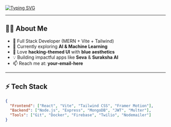 <!-- Typing Animation -->
[![Typing SVG](https://readme-typing-svg.demolab.com?font=Fira+Code&pause=1000&color=00FFFF&center=true&vCenter=true&width=800&lines=Hi%2C+I'm+Om+Dhanuka+%F0%9F%91%8B;Full+Stack+Web+Developer+%F0%9F%92%BB;AI+%26+ML+Explorer+%F0%9F%A4%96;Loves+Hacking-themed+Designs+%F0%9F%94%A5;Blue+is+my+color+%F0%9F%92%99)](https://git.io/typing-svg)

---

## 👨‍💻 About Me
- 🚀 Full Stack Developer (MERN + Vite + Tailwind)  
- 🔭 Currently exploring **AI & Machine Learning**  
- 🎨 Love **hacking-themed UI** with **blue aesthetics**  
- 💡 Building impactful apps like **Seva** & **Suraksha AI**  
- 📫 Reach me at: **your-email-here**

---

## ⚡ Tech Stack
```json
{
  "Frontend": ["React", "Vite", "Tailwind CSS", "Framer Motion"],
  "Backend": ["Node.js", "Express", "MongoDB", "JWT", "Multer"],
  "Tools": ["Git", "Docker", "Firebase", "Twilio", "Nodemailer"]
}

